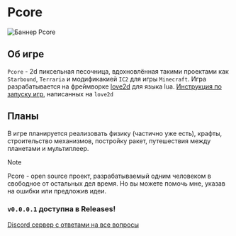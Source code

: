 # Pcore
![Баннер Pcore](https://weks.dev/i/pcore1.png)
## Об игре
`Pcore` - 2d пиксельная песочница, вдохновлённая такими проектами как `Starbound`, `Terraria` и модификакией `IC2` для игры `Minecraft`.
Игра разрабатывается на фреймворке [love2d](https://github.com/love2d/love) для языка lua. 
[Инструкция по запуску игр](https://love2d.org/wiki/Getting_Started), написанных на `love2d`
## Планы
В игре планируется реализовать физику (частично уже есть), крафты, строительство механизмов, постройку ракет, путешествия между планетами и мультиплеер.
> [!NOTE]
> Pcore - open source проект, разрабатываемый одним человеком в свободное от остальных дел время. Но вы можете помочь мне, указав на ошибки или предложив идеи.
### `v0.0.0.1` доступна в Releases!

[Discord сервер с ответами на все вопросы](https://discord.gg/N3rMdWY3NU)
